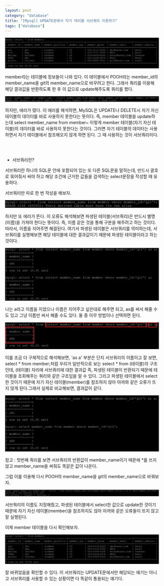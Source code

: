 ```yaml
---
layout: post
category: "database"
title: "[Mysql] UPDATE문에서 자기 테이블 서브쿼리 이용하기"
tags: ["database"]
---
```

![0](https://raw.githubusercontent.com/P00HP00H/P00HP00H.github.io/6e9a8d784a05818791b6642b02104318ad70b065/img/subquery/0.JPG)

member라는 테이블에 정보들이 나와 있다. 이 테이블에서 POOH라는 member_id의 member_name을 git의 member_name으로 바꾸려고 한다. 그래서 쿼리를 이용해 해당 결과값을 반환하도록 한 후 이 값으로 update해주도록 쿼리를 짰다.

![1](https://raw.githubusercontent.com/P00HP00H/P00HP00H.github.io/6e9a8d784a05818791b6642b02104318ad70b065/img/subquery/1.JPG)

하지만, 에러가 떴다. 이 에러를 해석하면, MySQL은 UPDATE나 DELETE시 자기 자신 테이블의 데이터를 바로 사용하지 못한다는 뜻이다. 즉, member 테이블을 update하는데 select member_name from member~ 이렇게 member 테이블(자기 자신 테이블)의 데이터를 바로 사용하지 못한다는 것이다. 그러면 자기 테이블의 데이터는 사용하면서 자기 테이블에서 참조해오지 않게 하면 된다. 그 때 사용하는 것이 서브쿼리이다.

<br><br>

-  서브쿼리란?

서브쿼리란 하나의 SQL문 안에 포함되어 있는 또 다른 SQL문을 말하는데, 반드시 괄호로 묶어줘서 써야 하고 해당 조건에 근거한 값들을 검색하는 select문장을 작성할 때 유용하다. 

서브쿼리만 따로 한 번 작성을 해보자.

![5](https://raw.githubusercontent.com/P00HP00H/P00HP00H.github.io/6e9a8d784a05818791b6642b02104318ad70b065/img/subquery/5.JPG)

하지만 또 에러가 뜬다. 이 오류도 해석해보면 파생된 테이블(서브쿼리)은 반드시 별명(이름)을 가져야 한다는 뜻이다. 즉, 이름 같은 것을 통해 구분을 해주려고 하는 것이다. 따라서, 이름을 지어주면 해결된다. 여기서 파생된 테이블은 서브쿼리를 의미하는데, 서브쿼리를 실행해보면 해당 테이블에 대한 결과값이기 때문에 파생된 테이블이라고 하는 것이다.

![6](https://raw.githubusercontent.com/P00HP00H/P00HP00H.github.io/6e9a8d784a05818791b6642b02104318ad70b065/img/subquery/6.JPG)

나는 a라고 이름을 지었으나 이름은 지어주고 싶은대로 해주면 되고, as를 써서 해줄 수도 있고 그냥 이름만 써서 해줄 수도 있다. 둘 중 아무 방법이나 선택하면 된다.

![해석](https://raw.githubusercontent.com/P00HP00H/P00HP00H.github.io/6e9a8d784a05818791b6642b02104318ad70b065/img/subquery/%ED%95%B4%EC%84%9D.JPG)

이를 조금 더 구체적으로 해석해보면, 'as a' 부분은 단지 서브쿼리의 이름이고 잘 보면, select * from member;처럼 우리가 일반적으로 보는 select * from (테이블)의 구조인데, (테이블) 자리에 서브쿼리에 대한 결과값 즉, 파생된 테이블이 반환되기 때문에 테이블을 조회해주는 쿼리와 같은 구조임을 알 수 있다. 그리고 파생된 테이블에서 select한 것이기 때문에 자기 자신 테이블(member)를 참조하지 않아 아까와 같은 오류가 뜨지 않게 된다.그래서 실제로 비교해보면, 결과값이 같다.

![8](https://raw.githubusercontent.com/P00HP00H/P00HP00H.github.io/6e9a8d784a05818791b6642b02104318ad70b065/img/subquery/8.JPG)

참고 : 첫번째 쿼리를 보면 서브쿼리의 반환값이 member_name이기 때문에 *를 쓰지 않고 member_name을 써줘도 똑같은 값이 나온다.

그럼 이를 이용해 다시 POOH의 member_name을 git의 member_name으로 바꿔보자.

![4](https://raw.githubusercontent.com/P00HP00H/P00HP00H.github.io/6e9a8d784a05818791b6642b02104318ad70b065/img/subquery/4.JPG)

서브쿼리의 이름도 지정해줬고, 파생된 테이블에서 select한 값으로 update한 것이기 때문에 자기 자신 테이블(member)을 참조하지도 않아 아까와 같은 오류들이 뜨지 않고 잘 실행된다.

이제 member 테이블을 다시 확인해보자. 

![7](https://raw.githubusercontent.com/P00HP00H/P00HP00H.github.io/6e9a8d784a05818791b6642b02104318ad70b065/img/subquery/7.JPG)

잘 바뀌었음을 확인할 수 있다. 이 서브쿼리는 UPDATE문에서만 해당되는 얘기는 아니고 서브쿼리를 사용할 수 있는 상황이면 다 똑같이 통용되는 얘기다.
